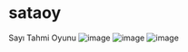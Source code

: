 # sataoy
Sayı Tahmi Oyunu
![image](https://user-images.githubusercontent.com/36406631/207741122-2203d12c-4278-4961-82b0-1dda8cf6d76e.png)
![image](https://user-images.githubusercontent.com/36406631/207741224-ab78a6a8-db0e-4a90-b7df-7691e0e748bc.png) ![image](https://user-images.githubusercontent.com/36406631/207741238-2c052b2b-a9fc-421a-8eb2-5b36c9f44a6d.png)


